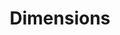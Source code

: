---
types: "word"

title: "Dimensions"

categories: ['']

tags: ['Dimensions']

arabic: ['الأبعاد']

publishers: ['خوارزميات الذكاء الاصطناعي في تحليل النص العربي']

types: "word"

slug: ""
---